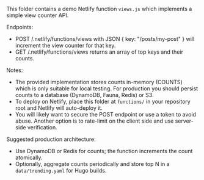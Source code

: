 This folder contains a demo Netlify function `views.js` which implements a simple view counter API.

Endpoints:
- POST /.netlify/functions/views with JSON { key: "/posts/my-post" } will increment the view counter for that key.
- GET /.netlify/functions/views returns an array of top keys and their counts.

Notes:
- The provided implementation stores counts in-memory (COUNTS) which is only suitable for local testing. For production you should persist counts to a database (DynamoDB, Fauna, Redis) or S3.
- To deploy on Netlify, place this folder at `functions/` in your repository root and Netlify will auto-deploy it.
- You will likely want to secure the POST endpoint or use a token to avoid abuse. Another option is to rate-limit on the client side and use server-side verification.

Suggested production architecture:
- Use DynamoDB or Redis for counts; the function increments the count atomically.
- Optionally, aggregate counts periodically and store top N in a `data/trending.yaml` for Hugo builds.
